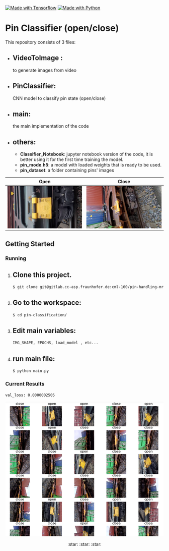 [![Made with Tensorflow](https://img.shields.io/badge/Made%20with-Tensorflow-orange?style=for-the-badge&logo=tensorflow)](https://www.tensorflow.org/) 
[![Made with Python](https://img.shields.io/badge/Python-blue?style=for-the-badge&logo=python&logoColor=white)](https://www.python.org/) 

# Pin Classifier (open/close) 
This repository consists of 3 files: 
- ## **VideoToImage** : 
    to generate images from video 

- ## **PinClassifier**:  
    CNN model to classify pin state (open/close) 

- ## **main**: 
    the main implementation of the code 

- ## **others**: 
    - **Classifier_Notebook**: jupyter notebook version of the code, it is better using it for the first time training the model. 
    - **pin_mode.h5**: a model with loaded weights that is ready to be used. 
    - **pin_dataset**: a folder containing pins' images 
    
 Open             |   Close
:-------------------------:|:-------------------------:
![](./open.jpg)  |  ![](./close.jpg)

## Getting Started 

### Running ### 

1. Clone this project. 
    - 
    ~~~bash
    $ git clone git@gitlab.cc-asp.fraunhofer.de:cml-160/pin-handling-mr/pin-handling-mr_sw/computer-vision/pin-classification.git
    ~~~

2. Go to the workspace: 
    -  
    ~~~bash
    $ cd pin-classification/
    ~~~
    
3. Edit main variables: 
    -  
    ~~~bash
    IMG_SHAPE, EPOCHS, load_model , etc...
    ~~~

4. run main file: 
    -  
    ~~~bash
    $ python main.py
    ~~~

### Current Results ### 

`val_loss: 0.0000002505`

![](predictions.png)

    
<div align="center"> :star: :star: :star:  </div>
